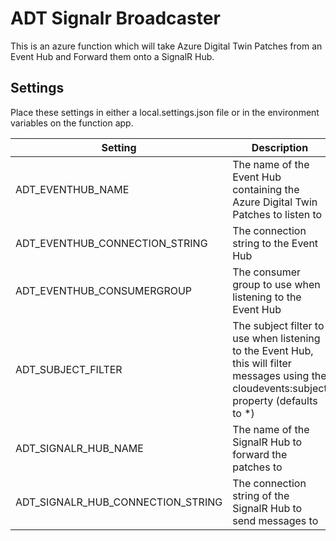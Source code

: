 # ADT Signalr Broadcaster
This is an azure function which will take Azure Digital Twin Patches from an Event Hub and Forward them onto a SignalR Hub.

## Settings

Place these settings in either a local.settings.json file or in the environment variables on the function app.

| Setting | Description |
| --- | --- |
| ADT_EVENTHUB_NAME | The name of the Event Hub containing the Azure Digital Twin Patches to listen to |
| ADT_EVENTHUB_CONNECTION_STRING | The connection string to the Event Hub |
| ADT_EVENTHUB_CONSUMERGROUP | The consumer group to use when listening to the Event Hub |
| ADT_SUBJECT_FILTER | The subject filter to use when listening to the Event Hub, this will filter messages using the cloudevents:subject property (defaults to *) |
| ADT_SIGNALR_HUB_NAME | The name of the SignalR Hub to forward the patches to |
| ADT_SIGNALR_HUB_CONNECTION_STRING | The connection string of the SignalR Hub to send messages to |